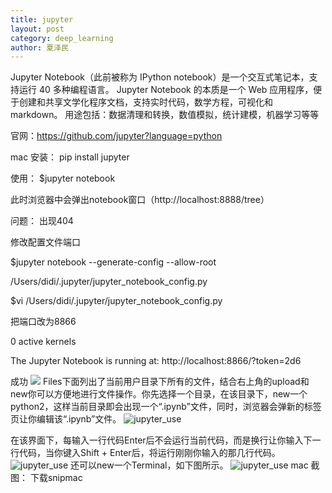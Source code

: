 ```yaml
---
title: jupyter
layout: post
category: deep_learning
author: 夏泽民
---
```

Jupyter Notebook（此前被称为 IPython notebook）是一个交互式笔记本，支持运行 40 多种编程语言。
Jupyter Notebook 的本质是一个 Web 应用程序，便于创建和共享文学化程序文档，支持实时代码，数学方程，可视化和 markdown。 用途包括：数据清理和转换，数值模拟，统计建模，机器学习等等
<!-- more -->

官网：https://github.com/jupyter?language=python

mac 安装：
pip install jupyter

使用：
$jupyter notebook

此时浏览器中会弹出notebook窗口（http://localhost:8888/tree）

问题：
出现404

修改配置文件端口

$jupyter  notebook --generate-config --allow-root

/Users/didi/.jupyter/jupyter_notebook_config.py

$vi /Users/didi/.jupyter/jupyter_notebook_config.py

把端口改为8866

0 active kernels

The Jupyter Notebook is running at: http://localhost:8866/?token=2d6

成功
<img src="{{site.url}}{{site.baseurl}}/img/jupyter.png"/>
Files下面列出了当前用户目录下所有的文件，结合右上角的upload和new你可以方便地进行文件操作。你先选择一个目录，在该目录下，new一个python2，这样当前目录即会出现一个“.ipynb”文件，同时，浏览器会弹新的标签页让你编辑该“.ipynb”文件。
![jupyter_use]({{site.url}}{{site.baseurl}}/img/jupyter_use.png)

在该界面下，每输入一行代码Enter后不会运行当前代码，而是换行让你输入下一行代码，当你键入Shift + Enter后，将运行刚刚你输入的那几行代码。
![jupyter_use]({{site.url}}{{site.baseurl}}/img/jupyter_use1.png)
还可以new一个Terminal，如下图所示。
![jupyter_use]({{site.url}}{{site.baseurl}}/img/jupyter_use2.png)
mac 截图：
下载snipmac

